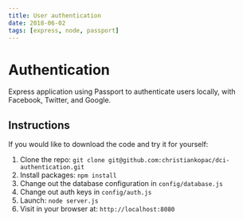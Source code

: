 ```yaml
---
title: User authentication
date: 2018-06-02
tags: [express, node, passport]
---
```


# Authentication

Express application using Passport to authenticate users locally, with Facebook, Twitter, and Google.

## Instructions

If you would like to download the code and try it for yourself:

1. Clone the repo:
   ```git clone git@github.com:christiankopac/dci-authentication.git```
2. Install packages:
   ```npm install```
3. Change out the database configuration in ```config/database.js```
4. Change out auth keys in ```config/auth.js```
5. Launch: ```node server.js```
6. Visit in your browser at: ```http://localhost:8080```
